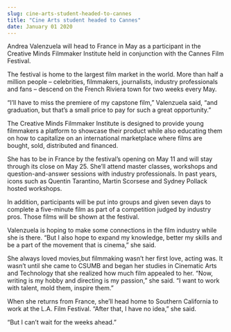 ```yaml
---
slug: cine-arts-student-headed-to-cannes
title: "Cine Arts student headed to Cannes"
date: January 01 2020
---
```


<p>Andrea Valenzuela will head to France in May as a participant in the Creative Minds Filmmaker Institute held in conjunction with the Cannes Film Festival.</p><p>The festival is home to the largest film market in the world. More than half a million people – celebrities, filmmakers, journalists, industry professionals and fans – descend on the French Riviera town for two weeks every May.
</p><p>“I’ll have to miss the premiere of my capstone film,” Valenzuela said, “and graduation, but that’s a small price to pay for such a great opportunity.”
</p><p>The Creative Minds Filmmaker Institute is designed to provide young filmmakers a platform to showcase their product while also educating them on how to capitalize on an international marketplace where films are bought, sold, distributed and financed.
</p><p>She has to be in France by the festival’s opening on May 11 and will stay through its close on May 25. She’ll attend master classes, workshops and question&#45;and&#45;answer sessions with industry professionals. In past years, icons such as Quentin Tarantino, Martin Scorsese and Sydney Pollack hosted workshops.
</p><p>In addition, participants will be put into groups and given seven days to complete a five&#45;minute film as part of a competition judged by industry pros. Those films will be shown at the festival.
</p><p>Valenzuela is hoping to make some connections in the film industry while she is there. “But I also hope to expand my knowledge, better my skills and be a part of the movement that is cinema,” she said.
</p><p>She always loved movies,but filmmaking wasn’t her first love, acting was. It wasn’t until she came to CSUMB and began her studies in Cinematic Arts and Technology that she realized how much film appealed to her. “Now, writing is my hobby and directing is my passion,” she said. “I want to work with talent, mold them, inspire them.”
</p><p>When she returns from France, she’ll head home to Southern California to work at the L.A. Film Festival. “After that, I have no idea,” she said.
</p><p>“But I can’t wait for the weeks ahead.”
</p>
